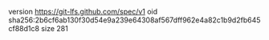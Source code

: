 version https://git-lfs.github.com/spec/v1
oid sha256:2b6cf6ab130f30d54e9a239e64308af567dff962e4a82c1b9d2fb645cf88d1c8
size 281
